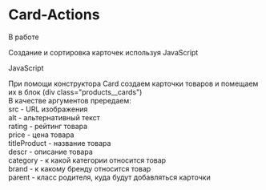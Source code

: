 # Card-Actions

В работе

Создание и сортировка карточек используя JavaScript

JavaScript

При помощи конструктора Card создаем карточки товаров и помещаем их в блок (div class="products__cards")  
  В качестве аргументов прередаем:  
    src - URL изображения  
    alt - альтернативный текст  
    rating - рейтинг товара  
    price - цена товара  
    titleProduct - название товара  
    descr - описание товара  
    category - к какой категории относится товар  
    brand - к какому бренду относится товар  
    parent - класс родителя, куда будут добавляться карточки  
